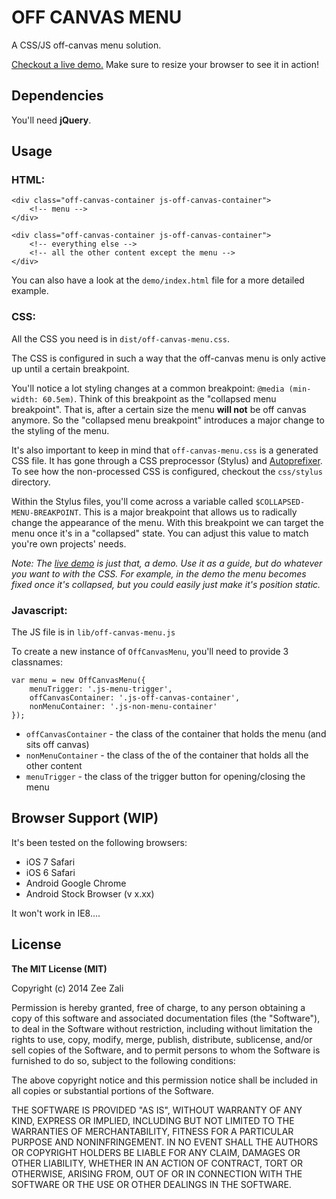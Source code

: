 

# OFF CANVAS MENU

A CSS/JS off-canvas menu solution.

[Checkout a live demo.](http://zeezali.github.io/off-canvas-menu/demo/) Make sure to resize your browser to see it in action!



## Dependencies

You'll need **jQuery**.



## Usage

### HTML:

    <div class="off-canvas-container js-off-canvas-container">
        <!-- menu -->
    </div>

    <div class="off-canvas-container js-off-canvas-container">
        <!-- everything else -->
        <!-- all the other content except the menu -->
    </div>

You can also have a look at the `demo/index.html` file for a more detailed example.


### CSS:

All the CSS you need is in `dist/off-canvas-menu.css`.

The CSS is configured in such a way that the off-canvas menu is only active up until a certain breakpoint.

You'll notice a lot styling changes at a common breakpoint: `@media (min-width: 60.5em)`. Think of this breakpoint as the "collapsed menu breakpoint". That is, after a certain size the menu **will not** be off canvas anymore. So the "collapsed menu breakpoint" introduces a major change to the styling of the menu.

It's also important to keep in mind that `off-canvas-menu.css` is a generated CSS file. It has gone through a CSS preprocessor (Stylus) and [Autoprefixer](https://github.com/postcss/autoprefixer). To see how the non-processed CSS is configured, checkout the `css/stylus` directory.

Within the Stylus files, you'll come across a variable called `$COLLAPSED-MENU-BREAKPOINT`. This is a major breakpoint that allows us to radically change the appearance of the menu. With this breakpoint we can target the menu once it's in a "collapsed" state. You can adjust this value to match you're own projects' needs.

*Note: The [live demo](http://zeezali.github.io/off-canvas-menu/demo/) is just that, a demo. Use it as a guide, but do whatever you want to with the CSS. For example, in the demo the menu becomes fixed once it's collapsed, but you could easily just make it's position static.*


### Javascript:

The JS file is in `lib/off-canvas-menu.js`

To create a new instance of `OffCanvasMenu`, you'll need to provide 3 classnames:

    var menu = new OffCanvasMenu({
        menuTrigger: '.js-menu-trigger',
        offCanvasContainer: '.js-off-canvas-container',
        nonMenuContainer: '.js-non-menu-container'
    });

* `offCanvasContainer` - the class of the container that holds the menu (and sits off canvas)
* `nonMenuContainer` - the class of the of the container that holds all the other content
* `menuTrigger` - the class of the trigger button for opening/closing the menu


## Browser Support (WIP)

It's been tested on the following browsers:

* iOS 7 Safari
* iOS 6 Safari
* Android Google Chrome
* Android Stock Browser (v x.xx)

It won't work in IE8....


## License

**The MIT License (MIT)**

Copyright (c) 2014 Zee Zali

Permission is hereby granted, free of charge, to any person obtaining a copy
of this software and associated documentation files (the "Software"), to deal
in the Software without restriction, including without limitation the rights
to use, copy, modify, merge, publish, distribute, sublicense, and/or sell
copies of the Software, and to permit persons to whom the Software is
furnished to do so, subject to the following conditions:

The above copyright notice and this permission notice shall be included in all
copies or substantial portions of the Software.

THE SOFTWARE IS PROVIDED "AS IS", WITHOUT WARRANTY OF ANY KIND, EXPRESS OR
IMPLIED, INCLUDING BUT NOT LIMITED TO THE WARRANTIES OF MERCHANTABILITY,
FITNESS FOR A PARTICULAR PURPOSE AND NONINFRINGEMENT. IN NO EVENT SHALL THE
AUTHORS OR COPYRIGHT HOLDERS BE LIABLE FOR ANY CLAIM, DAMAGES OR OTHER
LIABILITY, WHETHER IN AN ACTION OF CONTRACT, TORT OR OTHERWISE, ARISING FROM,
OUT OF OR IN CONNECTION WITH THE SOFTWARE OR THE USE OR OTHER DEALINGS IN THE
SOFTWARE.

